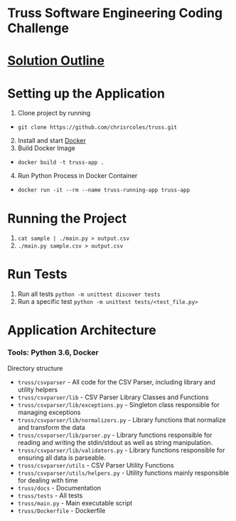 # Truss Software Engineering Coding Challenge

# [Solution Outline](https://github.com/chrisrcoles/truss/blob/master/docs/challenge.MD)


# Setting up the Application

1. Clone project by running 
- `git clone https://github.com/chrisrcoles/truss.git` 
2. Install and start [Docker](https://docs.docker.com/install/)
3. Build Docker Image 
- `docker build -t truss-app .`
4. Run Python Process in Docker Container
- `docker run -it --rm --name truss-running-app truss-app`


# Running the Project
1. `cat sample | ./main.py > output.csv`
2. `./main.py sample.csv > output.csv`

# Run Tests
1. Run all tests `python -m unittest discover tests`
2. Run a specific test `python -m unittest tests/<test_file.py>`

# Application Architecture

### Tools: Python 3.6, Docker

Directory structure
 - `truss/csvparser` - All code for the CSV Parser, including library and utility helpers
 - `truss/csvparser/lib` - CSV Parser Library Classes and Functions
 - `truss/csvparser/lib/exceptions.py` - Singleton class responsible for managing exceptions 
 - `truss/csvparser/lib/normalizers.py` - Library functions that normalize and transform the data
 - `truss/csvparser/lib/parser.py` - Library functions responsible for reading and writing the stdin/stdout as well as string manipulation. 
 - `truss/csvparser/lib/validators.py` - Library functions responsible for ensuring all data is parseable.  
 - `truss/csvparser/utils` - CSV Parser Utility Functions
 - `truss/csvparser/utils/helpers.py` - Utility functions mainly responsible for dealing with time 
 - `truss/docs` - Documentation
 - `truss/tests` - All tests
 - `truss/main.py` - Main executable script
 - `truss/Dockerfile` - Dockerfile
 
 
 
  
